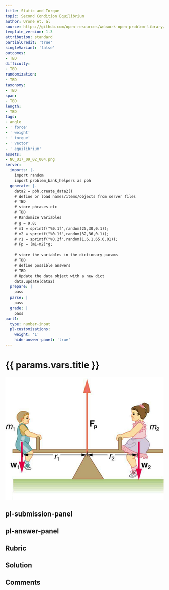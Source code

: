 ```yaml
---
title: Static and Torque
topic: Second Condition Equilibrium
author: Urone et. al
source: https://github.com/open-resources/webwork-open-problem-library/tree/master/Contrib/BrockPhysics/College_Physics_Urone/9.Static_and_Torque/9-02.Second_Condition_Equilibrium/NU_U17_09_02_004.pg
template_version: 1.3
attribution: standard
partialCredit: 'true'
singleVariant: 'false'
outcomes:
- TBD
difficulty:
- TBD
randomization:
- TBD
taxonomy:
- TBD
span:
- TBD
length:
- TBD
tags:
- angle
- ' force'
- ' weight'
- ' torque'
- ' vector'
- ' equilibrium'
assets:
- NU_U17_09_02_004.png
server:
  imports: |-
    import random
    import problem_bank_helpers as pbh
  generate: |-
    data2 = pbh.create_data2()
    # define or load names/items/objects from server files
    # TBD
    # store phrases etc
    # TBD
    # Randomize Variables
    # g = 9.8;
    # m1 = sprintf("%0.1f",random(25,30,0.1));
    # m2 = sprintf("%0.1f",random(32,36,0.1));
    # r1 = sprintf("%0.2f",random(1.6,1.65,0.01));
    # Fp = (m1+m2)*g;

    # store the variables in the dictionary params
    # TBD
    # define possible answers
    # TBD
    # Update the data object with a new dict
    data.update(data2)
  prepare: |
    pass
  parse: |
    pass
  grade: |
    pass
part1:
  type: number-input
  pl-customizations:
    weight: '1'
    hide-answer-panel: 'true'
---
```


# {{ params.vars.title }} 

![Children on Seesaw.](NU_U17_09_02_004.png)


## pl-submission-panel 


## pl-answer-panel 


## Rubric 


## Solution 


## Comments 


